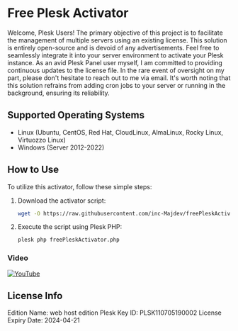 # Free Plesk Activator

Welcome, Plesk Users! The primary objective of this project is to facilitate the management of multiple servers using an existing license. This solution is entirely open-source and is devoid of any advertisements. Feel free to seamlessly integrate it into your server environment to activate your Plesk instance. As an avid Plesk Panel user myself, I am committed to providing continuous updates to the license file. In the rare event of oversight on my part, please don't hesitate to reach out to me via email. It's worth noting that this solution refrains from adding cron jobs to your server or running in the background, ensuring its reliability.

## Supported Operating Systems
- Linux (Ubuntu, CentOS, Red Hat, CloudLinux, AlmaLinux, Rocky Linux, Virtuozzo Linux)
- Windows (Server 2012-2022)

## How to Use

To utilize this activator, follow these simple steps:

1. Download the activator script:
   ```bash
   wget -O https://raw.githubusercontent.com/inc-Majdev/freePleskActivator/main/freePleskActivator.php
   ```

2. Execute the script using Plesk PHP:
   ```bash
   plesk php freePleskActivator.php
   ```


### Video
[![YouTube](https://img.youtube.com/vi/2igWL_A33Lg/0.jpg)](https://www.youtube.com/watch?v=2igWL_A33Lg)

## License Info
Edition Name: web host edition
Plesk Key ID: PLSK110705190002
License Expiry Date: 2024-04-21